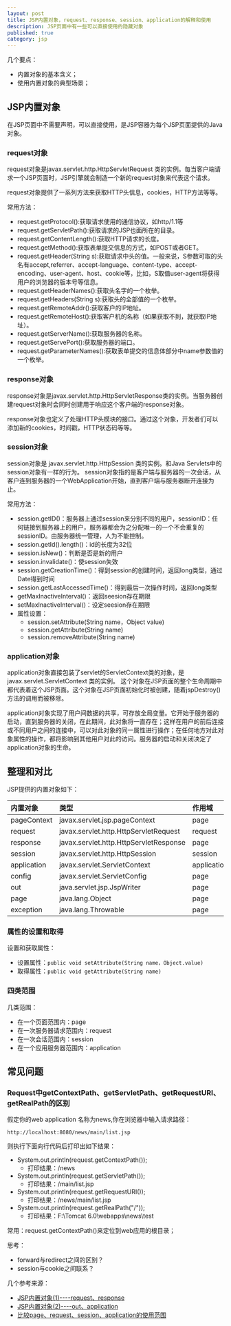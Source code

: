 ```yaml
---
layout: post
title: JSP内置对象，request、response、session、application的解释和使用
description: JSP页面中有一些可以直接使用的隐藏对象
published: true
category: jsp
---
```


几个要点：

* 内置对象的基本含义；
* 使用内置对象的典型场景；


## JSP内置对象


在JSP页面中不需要声明，可以直接使用，是JSP容器为每个JSP页面提供的Java对象。


### request对象

request对象是javax.servlet.http.HttpServletRequest 类的实例。每当客户端请求一个JSP页面时，JSP引擎就会制造一个新的request对象来代表这个请求。

request对象提供了一系列方法来获取HTTP头信息，cookies，HTTP方法等等。

常用方法：

* request.getProtocol():获取请求使用的通信协议，如http/1.1等 
* request.getServletPath():获取请求的JSP也面所在的目录。 
* request.getContentLength():获取HTTP请求的长度。 
* request.getMethod():获取表单提交信息的方式，如POST或者GET。 
* request.getHeader(String s):获取请求中头的值。一般来说，S参数可取的头名有accept,referrer、accept-language、content-type、accept-encoding、user-agent、host、cookie等，比如，S取值user-agent将获得用户的浏览器的版本号等信息。 
* request.getHeaderNames():获取头名字的一个枚举。 
* request.getHeaders(String s):获取头的全部值的一个枚举。 
* request.getRemoteAddr():获取客户的IP地址。 
* request.getRemoteHost():获取客户机的名称（如果获取不到，就获取IP地址）。 
* request.getServerName():获取服务器的名称。 
* request.getServePort():获取服务器的端口。 
* request.getParameterNames():获取表单提交的信息体部分中name参数值的一个枚举。








### response对象

response对象是javax.servlet.http.HttpServletResponse类的实例。当服务器创建request对象时会同时创建用于响应这个客户端的response对象。

response对象也定义了处理HTTP头模块的接口。通过这个对象，开发者们可以添加新的cookies，时间戳，HTTP状态码等等。


### session对象

session对象是 javax.servlet.http.HttpSession 类的实例。和Java Servlets中的session对象有一样的行为。
session对象指的是客户端与服务器的一次会话，从客户连到服务器的一个WebApplication开始，直到客户端与服务器断开连接为止。

常用方法：

* session.getID()：服务器上通过session来分别不同的用户，sessionID：任何链接到服务器上的用户，服务器都会为之分配唯一的一个不会重复的sessionID。由服务器统一管理，人为不能控制。
* session.getId().length()：id的长度为32位
* session.isNew()：判断是否是新的用户
* session.invalidate()：使session失效
* session.getCreationTime()：得到session的创建时间，返回long类型，通过Date得到时间
* session.getLastAccessedTime()：得到最后一次操作时间，返回long类型
* getMaxInactiveInterval()：返回seesion存在期限   
* setMaxInactiveInterval()：设定seesion存在期限
* 属性设置：
	* session.setAttribute(String  name，Object  value)
	* session.getAttribute(String  name)
	* session.removeAttribute(String  name)



### application对象

application对象直接包装了servlet的ServletContext类的对象，是javax.servlet.ServletContext 类的实例。
这个对象在JSP页面的整个生命周期中都代表着这个JSP页面。这个对象在JSP页面初始化时被创建，随着jspDestroy()方法的调用而被移除。

application对象实现了用户间数据的共享，可存放全局变量。它开始于服务器的启动，直到服务器的关闭，在此期间，此对象将一直存在；这样在用户的前后连接或不同用户之间的连接中，可以对此对象的同一属性进行操作；在任何地方对此对象属性的操作，都将影响到其他用户对此的访问。服务器的启动和关闭决定了application对象的生命。



## 整理和对比

JSP提供的内置对象如下：

|内置对象 | 类型  |作用域|
|:-----|:----|:----|
|pageContext | javax.servlet.jsp.pageContext | page |
|request | javax.servlet.http.HttpServletRequest | request |
|response | javax.servlet.http.HttpServletResponse | page |
|session|  javax.servlet.http.HttpSession | session |
|application | javax.servlet.ServletContext | application |
|config | javax.servlet.ServletConfig  |page |
|out | java.servlet.jsp.JspWriter | page |
|page | java.lang.Object | page |
|exception | java.lang.Throwable  |page |

### 属性的设置和取得

设置和获取属性：

* 设置属性：`public void setAttribute(String name，Object.value)`
* 取得属性：`public void getAttribute(String name)`

### 四类范围

几类范围：

* 在一个页面范围内：page
* 在一次服务器请求范围内：request
* 在一次会话范围内：session
* 在一个应用服务器范围内：application




## 常见问题



### Request中getContextPath、getServletPath、getRequestURI、getRealPath的区别

假定你的web application 名称为news,你在浏览器中输入请求路径：

	http://localhost:8080/news/main/list.jsp
	
则执行下面向行代码后打印出如下结果：

* System.out.println(request.getContextPath());
	* 打印结果：/news
* System.out.println(request.getServletPath());
	* 打印结果：/main/list.jsp
* System.out.println(request.getRequestURI());
	* 打印结果：/news/main/list.jsp
* System.out.println(request.getRealPath("/"));
	* 打印结果：F:\Tomcat 6.0\webapps\news\test

常用：request.getContextPath()来定位到web应用的根目录；






思考：

* forward与redirect之间的区别？
* session与cookie之间联系？







几个参考来源：

* [JSP内置对象(1)----request、response][JSP内置对象(1)----request、response]
* [JSP内置对象(2)----out、application][JSP内置对象(2)----out、application]
* [比较page、request、session、application的使用范围][比较page、request、session、application的使用范围]




































[NingG]:    http://ningg.github.com  "NingG"


[JSP内置对象(1)----request、response]:		http://blog.csdn.net/beijiguangyong/article/details/7417546
[JSP内置对象(2)----out、application]:		http://blog.csdn.net/beijiguangyong/article/details/7424271
[比较page、request、session、application的使用范围]:		http://blog.csdn.net/seawaywjd/article/details/7335804








